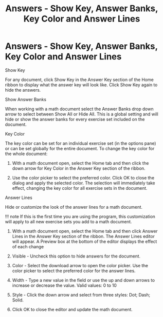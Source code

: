 ﻿---
title: Answers - Show Key, Answer Banks, Key Color and Answer Lines
category: reference
---

# Answers - Show Key, Answer Banks, Key Color and Answer Lines

Show Key

For any document, click Show Key in the Answer Key section of the Home ribbon to display what the answer key will look like. Click Show Key again to hide the answers.

Show Answer Banks

When working with a math document select the Answer Banks drop down arrow to select between Show All or Hide All. This is a global setting and will hide or show the answer banks for every exercise set included on the document.

Key Color

The key color can be set for an individual exercise set (in the options pane) or can be set globally for the entire document. To change the key color for the whole document:

1. With a math document open, select the Home tab and then click the down arrow for Key Color in the Answer Key section of the ribbon.

2. Use the color picker to select the preferred color. Click OK to close the dialog and apply the selected color. The selection will immediately take effect, changing the key color for all exercise sets in the document.

Answer Lines

Hide or customize the look of the answer lines for a math document.

!!! note
    If this is the first time you are using the program, this customization will apply to all new exercise sets you add to a math document.

1. With a math document open, select the Home tab and then click Answer Lines in the Answer Key section of the ribbon. The Answer Lines editor will appear. A Preview box at the bottom of the editor displays the effect of each change

2. Visible - Uncheck this option to hide answers for the document.

3. Color - Select the download arrow to open the color picker. Use the color picker to select the preferred color for the answer lines.

4. Width - Type a new value in the field or use the up and down arrows to increase or decrease the value. Valid values: 0 to 10

5. Style - Click the down arrow and select from three styles: Dot; Dash; Solid.

6. Click OK to close the editor and update the math document.

